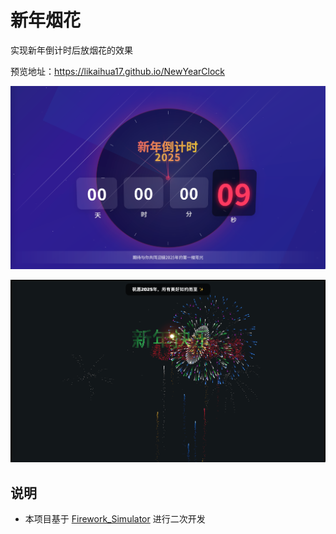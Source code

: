 # 新年烟花

实现新年倒计时后放烟花的效果

预览地址：https://likaihua17.github.io/NewYearClock

![image.png](assets/img_1.png)

![image.png](assets/img_2.png)

## 说明

- 本项目基于 [Firework_Simulator](https://github.com/NianBroken/Firework_Simulator) 进行二次开发
